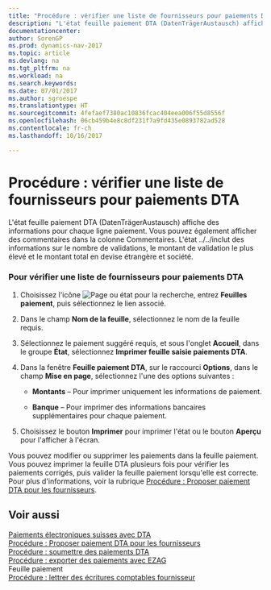 ```yaml
---
title: "Procédure : vérifier une liste de fournisseurs pour paiements DTA"
description: "L'état feuille paiement DTA (DatenTrägerAustausch) affiche des informations pour chaque ligne paiement. Vous pouvez également afficher des commentaires dans la colonne Commentaires. L'état ../../inclut des informations sur le nombre de validations, le montant de validation le plus élevé et le montant total en devise étrangère et société."
documentationcenter: 
author: SorenGP
ms.prod: dynamics-nav-2017
ms.topic: article
ms.devlang: na
ms.tgt_pltfrm: na
ms.workload: na
ms.search.keywords: 
ms.date: 07/01/2017
ms.author: sgroespe
ms.translationtype: HT
ms.sourcegitcommit: 4fefaef7380ac10836fcac404eea006f55d8556f
ms.openlocfilehash: 06cb459b4e8c8df231f7a9fd435e0893782ad528
ms.contentlocale: fr-ch
ms.lasthandoff: 10/16/2017

---
```

# <a name="how-to-verify-a-list-of-vendors-for-dta-payments"></a>Procédure : vérifier une liste de fournisseurs pour paiements DTA
L'état feuille paiement DTA (DatenTrägerAustausch) affiche des informations pour chaque ligne paiement. Vous pouvez également afficher des commentaires dans la colonne Commentaires. L'état ../../inclut des informations sur le nombre de validations, le montant de validation le plus élevé et le montant total en devise étrangère et société.  
  
### <a name="to-verify-a-list-of-vendors-for-dta-payments"></a>Pour vérifier une liste de fournisseurs pour paiements DTA  
  
1.  Choisissez l'icône ![Page ou état pour la recherche](media/ui-search/search_small.png "icône Page ou état pour la recherche"), entrez **Feuilles paiement**, puis sélectionnez le lien associé.  
  
2.  Dans le champ **Nom de la feuille**, sélectionnez le nom de la feuille requis.  
  
3.  Sélectionnez le paiement suggéré requis, et sous l'onglet **Accueil**, dans le groupe **État**, sélectionnez **Imprimer feuille saisie paiements DTA**.  
  
4.  Dans la fenêtre **Feuille paiement DTA**, sur le raccourci **Options**, dans le champ **Mise en page**, sélectionnez l'une des options suivantes :  
  
    -   **Montants** – Pour imprimer uniquement les informations de paiement.  
  
    -   **Banque** – Pour imprimer des informations bancaires supplémentaires pour chaque paiement.  
  
5.  Choisissez le bouton **Imprimer** pour imprimer l'état ou le bouton **Aperçu** pour l'afficher à l'écran.  
  
 Vous pouvez modifier ou supprimer les paiements dans la feuille paiement. Vous pouvez imprimer la feuille DTA plusieurs fois pour vérifier les paiements corrigés, puis valider la feuille paiement lorsqu'elle est correcte. Pour plus d'informations, voir la rubrique [Procédure : Proposer paiement DTA pour les fournisseurs](how-to-apply-vendor-ledger-entries.md).  
  
## <a name="see-also"></a>Voir aussi  
 [Paiements électroniques suisses avec DTA](swiss-electronic-payments-using-dta.md)   
 [Procédure : Proposer paiement DTA pour les fournisseurs](how-to-suggest-dta-payment-for-vendors.md)   
 [Procédure : soumettre des paiements DTA](how-to-submit-dta-payments.md)   
 [Procédure : exporter des paiements avec EZAG](how-to-export-payments-using-ezag.md)   
 Feuille paiement   
 [Procédure : lettrer des écritures comptables fournisseur](how-to-apply-vendor-ledger-entries.md)
